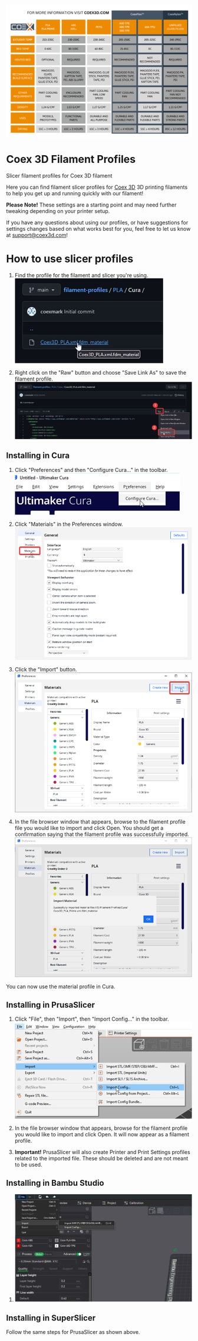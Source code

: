 ![Settings Pamphlet](images/settings.png)

# Coex 3D Filament Profiles

 Slicer filament profiles for Coex 3D filament

Here you can find filament slicer profiles for [Coex 3D](https://coex3d.com) 3D 
printing filaments to help you get up and running quickly with our filament!

**Please Note!** These settings are a starting point and may need further tweaking depending on your printer setup. 

If you have any questions about using our profiles, or have suggestions for settings changes based on what works best for you, feel free to let us know at [support@coex3d.com](mailto:support@coex3d.com)!

# How to use slicer profiles

1. Find the profile for the filament and slicer you're using.  
![Download Step 1](images/download_step1.png)

2. Right click on the "Raw" button and choose "Save Link As" to save the filament profile.  
![Download Step 2](images/download_step2.png)

## Installing in Cura

1. Click "Preferences" and then "Configure Cura..." in the toolbar.  
![Cura Step 1](images/cura_step1.png)

2. Click "Materials" in the Preferences window.  
![Cura Step 2](images/cura_step2.png)

3. Click the "Import" button.  
![Cura Step 3](images/cura_step3.png) 

4. In the file browser window that appears, browse to the filament profile file you would like to import and click Open. You should get a confirmation saying that the filament profile was successfully imported.  
![Cura Step 4](images/cura_step4.png)

You can now use the material profile in Cura.

## Installing in PrusaSlicer

1. Click "File", then "Import", then "Import Config..." in the toolbar.  
![PrusaSlicer Step 1](images/prusaslicer_step1.png)

2. In the file browser window that appears, browse for the filament profile you would like to import and click Open. It will now appear as a filament profile.
3. **Important!** PrusaSlicer will also create Printer and Print Settings profiles related to the imported file. These should be deleted and are not meant to be used.

## Installing in Bambu Studio

1. ![Bambu Studio Step 1](images/bambu_step1.png)
## Installing in SuperSlicer

Follow the same steps for PrusaSlicer as shown above.
